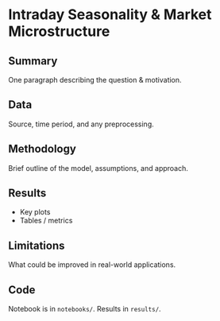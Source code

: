 # Intraday Seasonality & Market Microstructure

## Summary
One paragraph describing the question & motivation.

## Data
Source, time period, and any preprocessing.

## Methodology
Brief outline of the model, assumptions, and approach.

## Results
- Key plots
- Tables / metrics

## Limitations
What could be improved in real-world applications.

## Code
Notebook is in `notebooks/`. Results in `results/`.
